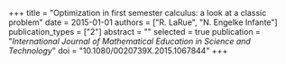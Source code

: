 +++
title = "Optimization in first semester calculus: a look at a classic problem"
date = 2015-01-01
authors = ["R. LaRue", "N. Engelke Infante"]
publication_types = ["2"]
abstract = ""
selected = true
publication = "*International Journal of Mathematical Education in Science and Technology*"
doi = "10.1080/0020739X.2015.1067844"
+++
